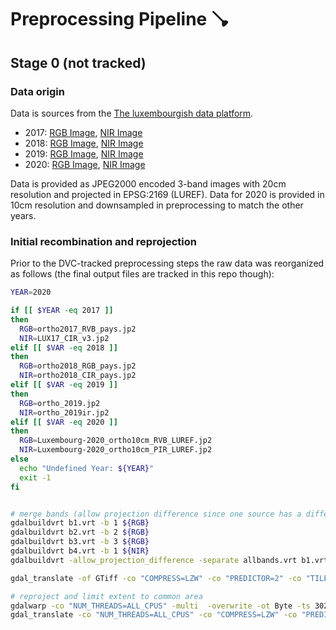 # Preprocessing Pipeline 🪠

## Stage 0 (not tracked)

### Data origin
Data is sources from the [The luxembourgish data platform](https://data.public.lu). 

- 2017: [RGB Image](https://s3.eu-central-1.amazonaws.com/download.data.public.lu/resources/orthophoto-officelle-du-grand-duche-de-luxembourg-edition-2017/20180914-084015/ortho2017_RVB_pays.jp2), [NIR Image](https://s3.eu-central-1.amazonaws.com/download.data.public.lu/resources/orthophoto-officielle-du-grand-duche-de-luxembourg-edition-2017/20210720-085210/LUX17_CIR_v3.jp2)
- 2018: [RGB Image](https://s3.eu-central-1.amazonaws.com/download.data.public.lu/resources/orthophoto-officelle-du-grand-duche-de-luxembourg-edition-2018/ortho2018_RGB_pays.jp2), [NIR Image](https://s3.eu-central-1.amazonaws.com/download.data.public.lu/resources/orthophoto-officelle-du-grand-duche-de-luxembourg-edition-2018/ortho2018_CIR_pays.jp2)
- 2019: [RGB Image](https://s3.eu-central-1.amazonaws.com/download.data.public.lu/resources/orthophoto-officelle-du-grand-duche-de-luxembourg-edition-2019/20191202-111633/ortho_2019.jp2), [NIR Image](https://s3.eu-central-1.amazonaws.com/download.data.public.lu/resources/orthophoto-officelle-du-grand-duche-de-luxembourg-edition-2019/20191202-111633/ortho_2019ir.jp2)
- 2020: [RGB Image](https://s3.eu-central-1.amazonaws.com/download.data.public.lu/resources/orthophoto-officelle-du-grand-duche-de-luxembourg-edition-2020/20210602-110516/Luxembourg-2020_ortho10cm_RVB_LUREF.jp2), [NIR Image](https://s3.eu-central-1.amazonaws.com/download.data.public.lu/resources/orthophoto-officelle-du-grand-duche-de-luxembourg-edition-2020/20210602-133830/Luxembourg-2020_ortho10cm_PIR_LUREF.jp2)

Data is provided as JPEG2000 encoded 3-band images with 20cm resolution and projected in EPSG:2169 (LUREF). Data for 2020 is provided in 10cm resolution and downsampled in preprocessing to match the other years.  

### Initial recombination and reprojection

Prior to the DVC-tracked preprocessing steps the raw data was reorganized as follows (the final output files are tracked in this repo though):

```bash
YEAR=2020

if [[ $YEAR -eq 2017 ]]
then
  RGB=ortho2017_RVB_pays.jp2
  NIR=LUX17_CIR_v3.jp2
elif [[ $VAR -eq 2018 ]]
then
  RGB=ortho2018_RGB_pays.jp2
  NIR=ortho2018_CIR_pays.jp2
elif [[ $VAR -eq 2019 ]]
then
  RGB=ortho_2019.jp2
  NIR=ortho_2019ir.jp2
elif [[ $VAR -eq 2020 ]]
then
  RGB=Luxembourg-2020_ortho10cm_RVB_LUREF.jp2
  NIR=Luxembourg-2020_ortho10cm_PIR_LUREF.jp2
else 
  echo "Undefined Year: ${YEAR}"
  exit -1
fi


# merge bands (allow projection difference since one source has a differnt projection string but correct projection parameters)
gdalbuildvrt b1.vrt -b 1 ${RGB} 
gdalbuildvrt b2.vrt -b 2 ${RGB}
gdalbuildvrt b3.vrt -b 3 ${RGB}
gdalbuildvrt b4.vrt -b 1 ${NIR}
gdalbuildvrt -allow_projection_difference -separate allbands.vrt b1.vrt b2.vrt b3.vrt b4.vrt

gdal_translate -of GTiff -co "COMPRESS=LZW" -co "PREDICTOR=2" -co "TILED=YES" -co "BIGTIFF=YES" -co "ALPHA=NO" -colorinterp_1 "red" -colorinterp_2 "green" -colorinterp_3 "blue" allbands.vrt ortho_ms_${YEAR}.tif

# reproject and limit extent to common area
gdalwarp -co "NUM_THREADS=ALL_CPUS" -multi  -overwrite -ot Byte -ts 302346 420442 -te 263584.672 5479988.018 324060.605 5564085.859 -t_srs '+proj=utm +zone=32 +ellps=GRS80 +towgs84=0,0,0,0,0,0,0 +units=m +no_defs' -r average ortho_ms_2017.tif ortho_ms_${YEAR}_EPSG3044.vrt
gdal_translate -co "NUM_THREADS=ALL_CPUS" -co "COMPRESS=LZW" -co "PREDICTOR=2" -co "TILED=YES" -co "BIGTIFF=YES" -co "ALPHA=NO" ortho_ms_${YEAR}_EPSG3044.vrt ortho_ms_${YEAR}_EPSG3044.tif

```
